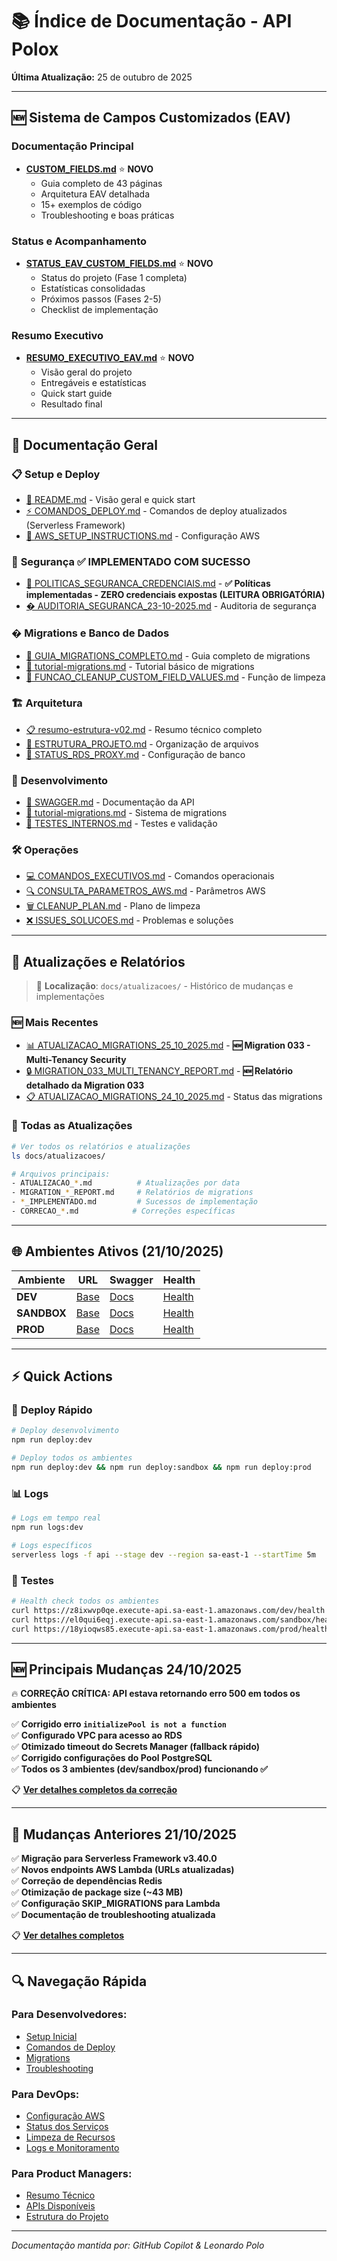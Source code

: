 # 📚 Índice de Documentação - API Polox

**Última Atualização:** 25 de outubro de 2025

---

## 🆕 Sistema de Campos Customizados (EAV)

### Documentação Principal

- **[CUSTOM_FIELDS.md](./CUSTOM_FIELDS.md)** ⭐ **NOVO**
  - Guia completo de 43 páginas
  - Arquitetura EAV detalhada
  - 15+ exemplos de código
  - Troubleshooting e boas práticas

### Status e Acompanhamento

- **[STATUS_EAV_CUSTOM_FIELDS.md](./STATUS_EAV_CUSTOM_FIELDS.md)** ⭐ **NOVO**
  - Status do projeto (Fase 1 completa)
  - Estatísticas consolidadas
  - Próximos passos (Fases 2-5)
  - Checklist de implementação

### Resumo Executivo

- **[RESUMO_EXECUTIVO_EAV.md](./RESUMO_EXECUTIVO_EAV.md)** ⭐ **NOVO**
  - Visão geral do projeto
  - Entregáveis e estatísticas
  - Quick start guide
  - Resultado final

---

## 📖 Documentação Geral

### 📋 **Setup e Deploy**

- [📖 README.md](./README.md) - Visão geral e quick start
- [⚡ COMANDOS_DEPLOY.md](./COMANDOS_DEPLOY.md) - Comandos de deploy atualizados (Serverless Framework)
- [🔧 AWS_SETUP_INSTRUCTIONS.md](./AWS_SETUP_INSTRUCTIONS.md) - Configuração AWS

### 🔐 **Segurança** ✅ **IMPLEMENTADO COM SUCESSO**

- [🔐 POLITICAS_SEGURANCA_CREDENCIAIS.md](./naocompartilhar/POLITICAS_SEGURANCA_CREDENCIAIS.md) - **✅ Políticas implementadas - ZERO credenciais expostas (LEITURA OBRIGATÓRIA)**
- [�️ AUDITORIA_SEGURANCA_23-10-2025.md](./AUDITORIA_SEGURANCA_23-10-2025.md) - Auditoria de segurança

### � **Migrations e Banco de Dados**

- [🚀 GUIA_MIGRATIONS_COMPLETO.md](./GUIA_MIGRATIONS_COMPLETO.md) - Guia completo de migrations
- [🔧 tutorial-migrations.md](./tutorial-migrations.md) - Tutorial básico de migrations
- [🔗 FUNCAO_CLEANUP_CUSTOM_FIELD_VALUES.md](./FUNCAO_CLEANUP_CUSTOM_FIELD_VALUES.md) - Função de limpeza

### 🏗️ **Arquitetura**

- [📋 resumo-estrutura-v02.md](./resumo-estrutura-v02.md) - Resumo técnico completo
- [🏢 ESTRUTURA_PROJETO.md](./ESTRUTURA_PROJETO.md) - Organização de arquivos
- [🔗 STATUS_RDS_PROXY.md](./STATUS_RDS_PROXY.md) - Configuração de banco

### 📖 **Desenvolvimento**

- [📝 SWAGGER.md](./SWAGGER.md) - Documentação da API
- [🔄 tutorial-migrations.md](./tutorial-migrations.md) - Sistema de migrations
- [🧪 TESTES_INTERNOS.md](./TESTES_INTERNOS.md) - Testes e validação

### 🛠️ **Operações**

- [💻 COMANDOS_EXECUTIVOS.md](./COMANDOS_EXECUTIVOS.md) - Comandos operacionais
- [🔍 CONSULTA_PARAMETROS_AWS.md](./CONSULTA_PARAMETROS_AWS.md) - Parâmetros AWS
- [🗑️ CLEANUP_PLAN.md](./CLEANUP_PLAN.md) - Plano de limpeza
- [❌ ISSUES_SOLUCOES.md](./ISSUES_SOLUCOES.md) - Problemas e soluções

---

## 📅 **Atualizações e Relatórios**

> 📁 **Localização**: `docs/atualizacoes/` - Histórico de mudanças e implementações

### 🆕 **Mais Recentes**

- [📊 ATUALIZACAO_MIGRATIONS_25_10_2025.md](./atualizacoes/ATUALIZACAO_MIGRATIONS_25_10_2025.md) - **🆕 Migration 033 - Multi-Tenancy Security**
- [🔒 MIGRATION_033_MULTI_TENANCY_REPORT.md](./atualizacoes/MIGRATION_033_MULTI_TENANCY_REPORT.md) - **🆕 Relatório detalhado da Migration 033**
- [📋 ATUALIZACAO_MIGRATIONS_24_10_2025.md](./atualizacoes/ATUALIZACAO_MIGRATIONS_24_10_2025.md) - Status das migrations

### 📂 **Todas as Atualizações**

```bash
# Ver todos os relatórios e atualizações
ls docs/atualizacoes/

# Arquivos principais:
- ATUALIZACAO_*.md          # Atualizações por data
- MIGRATION_*_REPORT.md     # Relatórios de migrations
- *_IMPLEMENTADO.md         # Sucessos de implementação
- CORRECAO_*.md            # Correções específicas
```

---

## 🌐 **Ambientes Ativos (21/10/2025)**

| Ambiente    | URL                                                                     | Swagger                                                                         | Health                                                                          |
| ----------- | ----------------------------------------------------------------------- | ------------------------------------------------------------------------------- | ------------------------------------------------------------------------------- |
| **DEV**     | [Base](https://z8ixwvp0qe.execute-api.sa-east-1.amazonaws.com/dev/)     | [Docs](https://z8ixwvp0qe.execute-api.sa-east-1.amazonaws.com/dev/api/docs)     | [Health](https://z8ixwvp0qe.execute-api.sa-east-1.amazonaws.com/dev/health)     |
| **SANDBOX** | [Base](https://el0qui6eqj.execute-api.sa-east-1.amazonaws.com/sandbox/) | [Docs](https://el0qui6eqj.execute-api.sa-east-1.amazonaws.com/sandbox/api/docs) | [Health](https://el0qui6eqj.execute-api.sa-east-1.amazonaws.com/sandbox/health) |
| **PROD**    | [Base](https://18yioqws85.execute-api.sa-east-1.amazonaws.com/prod/)    | [Docs](https://18yioqws85.execute-api.sa-east-1.amazonaws.com/prod/api/docs)    | [Health](https://18yioqws85.execute-api.sa-east-1.amazonaws.com/prod/health)    |

---

## ⚡ **Quick Actions**

### 🚀 **Deploy Rápido**

```bash
# Deploy desenvolvimento
npm run deploy:dev

# Deploy todos os ambientes
npm run deploy:dev && npm run deploy:sandbox && npm run deploy:prod
```

### 📊 **Logs**

```bash
# Logs em tempo real
npm run logs:dev

# Logs específicos
serverless logs -f api --stage dev --region sa-east-1 --startTime 5m
```

### 🧪 **Testes**

```bash
# Health check todos os ambientes
curl https://z8ixwvp0qe.execute-api.sa-east-1.amazonaws.com/dev/health
curl https://el0qui6eqj.execute-api.sa-east-1.amazonaws.com/sandbox/health
curl https://18yioqws85.execute-api.sa-east-1.amazonaws.com/prod/health
```

---

## 🆕 **Principais Mudanças 24/10/2025**

🔥 **CORREÇÃO CRÍTICA: API estava retornando erro 500 em todos os ambientes**

✅ **Corrigido erro `initializePool is not a function`**  
✅ **Configurado VPC para acesso ao RDS**  
✅ **Otimizado timeout do Secrets Manager (fallback rápido)**  
✅ **Corrigido configurações do Pool PostgreSQL**  
✅ **Todos os 3 ambientes (dev/sandbox/prod) funcionando ✅**

📋 **[Ver detalhes completos da correção](./ATUALIZACAO_24_10_2025.md)**

---

## 📝 **Mudanças Anteriores 21/10/2025**

✅ **Migração para Serverless Framework v3.40.0**  
✅ **Novos endpoints AWS Lambda (URLs atualizadas)**  
✅ **Correção de dependências Redis**  
✅ **Otimização de package size (~43 MB)**  
✅ **Configuração SKIP_MIGRATIONS para Lambda**  
✅ **Documentação de troubleshooting atualizada**

📋 **[Ver detalhes completos](./ATUALIZACAO_21_10_2025.md)**

---

## 🔍 **Navegação Rápida**

### Para Desenvolvedores:

- [Setup Inicial](./README.md#-deploy-rápido)
- [Comandos de Deploy](./COMANDOS_DEPLOY.md#-comandos-de-deploy)
- [Migrations](./tutorial-migrations.md)
- [Troubleshooting](./ATUALIZACAO_21_10_2025.md#-troubleshooting-comum)

### Para DevOps:

- [Configuração AWS](./AWS_SETUP_INSTRUCTIONS.md)
- [Status dos Serviços](./STATUS_RDS_PROXY.md)
- [Limpeza de Recursos](./CLEANUP_PLAN.md)
- [Logs e Monitoramento](./COMANDOS_DEPLOY.md#-logs-e-debugging)

### Para Product Managers:

- [Resumo Técnico](./resumo-estrutura-v02.md)
- [APIs Disponíveis](./SWAGGER.md)
- [Estrutura do Projeto](./ESTRUTURA_PROJETO.md)

---

_Documentação mantida por: GitHub Copilot & Leonardo Polo_
